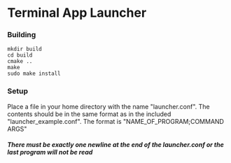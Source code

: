# Terminal App Launcher

### Building
    mkdir build
    cd build
    cmake ..
    make
    sudo make install

### Setup
Place a file in your home directory with the name "launcher.conf".
The contents should be in the same format as in the included "launcher_example.conf".
The format is "NAME_OF_PROGRAM;COMMAND ARGS"
##### There must be exactly one newline at the end of the launcher.conf or the last program will not be read